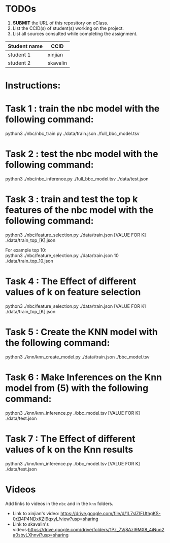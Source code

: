 
# TODOs

1. **SUBMIT** the URL of this repository on eClass. 
2. List the CCID(s) of student(s) working on the project.
3. List all sources consulted while completing the assignment.

|Student name|  CCID  |
|------------|--------|
|student 1   |xinjian |
|student 2   |skavalin|


# Instructions:

# Task 1 : train the nbc model with the following command:
python3 ./nbc/nbc_train.py ./data/train.json ./full_bbc_model.tsv 

# Task 2 : test the nbc model with the following command:
python3 ./nbc/nbc_inference.py ./full_bbc_model.tsv ./data/test.json

# Task 3 : train and test the top k features of the  nbc model with the following command:
python3 ./nbc/feature_selection.py ./data/train.json [VALUE FOR K] ./data/train_top_[K].json

For example top 10:\
python3 ./nbc/feature_selection.py ./data/train.json 10 ./data/train_top_10.json

# Task 4 : The Effect of different values of k on feature selection
python3 ./nbc/feature_selection.py ./data/train.json [VALUE FOR K] ./data/train_top_[K].json


# Task 5 : Create the KNN model with the following command:
python3 ./knn/knn_create_model.py ./data/train.json ./bbc_model.tsv

# Task 6 : Make Inferences on the Knn model from (5) with the following command:
 python3 ./knn/knn_inference.py ./bbc_model.tsv [VALUE FOR K] ./data/test.json

# Task 7 : The Effect of different values of k on the Knn results
 python3 ./knn/knn_inference.py ./bbc_model.tsv [VALUE FOR K] ./data/test.json



# Videos

Add links to videos in the `nbc` and in the `knn` folders.

* Link to xinjian's video: https://drive.google.com/file/d/1L7slZIFUthgKS-0rZl4P4NDxKZI9qxyL/view?usp=sharing
* Link to skavalin's videos:https://drive.google.com/drive/folders/1Pz_7Vj8AzI9MX8_4iNun2a0sbyLXhnvi?usp=sharing

